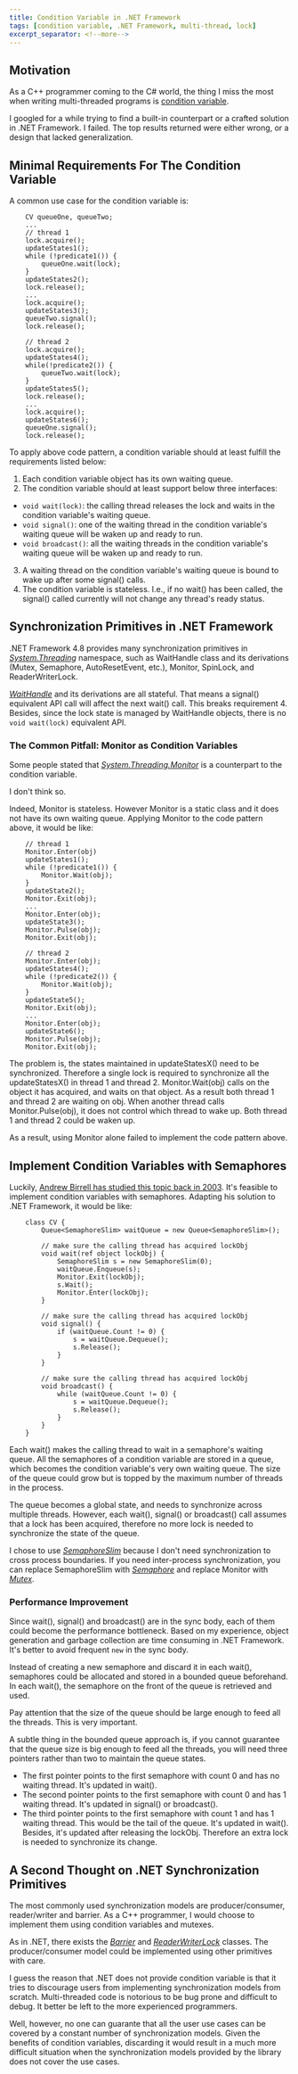 ```yaml
---
title: Condition Variable in .NET Framework
tags: [condition variable, .NET Framework, multi-thread, lock]
excerpt_separator: <!--more-->
---
```


## Motivation

As a C++ programmer coming to the C# world, the thing I miss the most when writing multi-threaded programs is [condition variable][cv-link].

I googled for a while trying to find a built-in counterpart or a crafted solution in .NET Framework. I failed. The top results returned were either wrong, or a design that lacked generalization.
<!--more-->

## Minimal Requirements For The Condition Variable

A common use case for the condition variable is:
```	
    CV queueOne, queueTwo;
    ...
    // thread 1
    lock.acquire();
    updateStates1();
    while (!predicate1()) {
        queueOne.wait(lock);
    }
    updateStates2();
    lock.release();
    ...
    lock.acquire();
    updateStates3();
    queueTwo.signal();
    lock.release();

    // thread 2
    lock.acquire();
    updateStates4();
    while(!predicate2()) {
        queueTwo.wait(lock);
    }
    updateStates5();
    lock.release();
    ...
    lock.acquire();
    updateStates6();
    queueOne.signal();
    lock.release();
```

To apply above code pattern, a condition variable should at least fulfill the requirements listed below:

1. Each condition variable object has its own waiting queue.
2. The condition variable should at least support below three interfaces:
  - `void wait(lock)`: the calling thread releases the lock and waits in the condition variable's waiting queue.
  - `void signal()`: one of the waiting thread in the condition variable's waiting queue will be waken up and ready to run.
  - `void broadcast()`: all the waiting threads in the condition variable's waiting queue will be waken up and ready to run.
3. A waiting thread on the condition variable's waiting queue is bound to wake up after some signal() calls.
4. The condition variable is stateless. I.e., if no wait() has been called, the signal() called currently will not change any thread's ready status.

## Synchronization Primitives in .NET Framework
.NET Framework 4.8 provides many synchronization primitives in [_System.Threading_][threading-link] namespace, such as WaitHandle class and its derivations (Mutex, Semaphore, AutoResetEvent, etc.), Monitor, SpinLock, and ReaderWriterLock.

[_WaitHandle_][waithandle] and its derivations are all stateful. That means a signal() equivalent API call will affect the next wait() call. This breaks requirement 4. Besides, since the lock state is managed by WaitHandle objects, there is no `void wait(lock)` equivalent API.

### The Common Pitfall: Monitor as Condition Variables

Some people stated that [_System.Threading.Monitor_][monitor-link] is a counterpart to the condition variable.

I don't think so. 

Indeed, Monitor is stateless. However Monitor is a static class and it does not have its own waiting queue. Applying Monitor to the code pattern above, it would be like:
```
    // thread 1
    Monitor.Enter(obj)
    updateStates1();
    while (!predicate1()) {
    	Monitor.Wait(obj);
    }
    updateState2();
    Monitor.Exit(obj);
    ...
    Monitor.Enter(obj);
    updateState3();
    Monitor.Pulse(obj);
    Monitor.Exit(obj);

    // thread 2
    Monitor.Enter(obj);
    updateStates4();
    while (!predicate2()) {
    	Monitor.Wait(obj);
    }
    updateState5();
    Monitor.Exit(obj);
    ...
    Monitor.Enter(obj);
    updateState6();
    Monitor.Pulse(obj);
    Monitor.Exit(obj);
```
The problem is, the states maintained in updateStatesX() need to be synchronized. Therefore a single lock is required to synchronize all the updateStatesX() in thread 1 and thread 2. Monitor.Wait(obj) calls on the object it has acquired, and waits on that object. As a result both thread 1 and thread 2 are waiting on obj. When another thread calls Monitor.Pulse(obj), it does not control which thread to wake up. Both thread 1 and thread 2 could be waken up.

As a result, using Monitor alone failed to implement the code pattern above.

## Implement Condition Variables with Semaphores
Luckily, [Andrew Birrell has studied this topic back in 2003][ab-paper]. It's feasible to implement condition variables with semaphores. Adapting his solution to .NET Framework, it would be like:
```
    class CV {
        Queue<SemaphoreSlim> waitQueue = new Queue<SemaphoreSlim>();

        // make sure the calling thread has acquired lockObj
        void wait(ref object lockObj) {
            SemaphoreSlim s = new SemaphoreSlim(0);
            waitQueue.Enqueue(s);
            Monitor.Exit(lockObj);
            s.Wait();
            Monitor.Enter(lockObj);
        }

        // make sure the calling thread has acquired lockObj
        void signal() {
            if (waitQueue.Count != 0) {
                s = waitQueue.Dequeue();
                s.Release();
            }
        }

        // make sure the calling thread has acquired lockObj
        void broadcast() {
            while (waitQueue.Count != 0) {
                s = waitQueue.Dequeue();
                s.Release();
            }
        }
    }
```

Each wait() makes the calling thread to wait in a semaphore's waiting queue. All the semaphores of a condition variable are stored in a queue, which becomes the condition variable's very own waiting queue. The size of the queue could grow but is topped by the maximum number of threads in the process.

The queue becomes a global state, and needs to synchronize across multiple threads. However, each wait(), signal() or broadcast() call assumes that a lock has been acquired, therefore no more lock is needed to synchronize the state of the queue.

I chose to use [_SemaphoreSlim_][semaphoreslim] because I don't need synchronization to cross process boundaries. If you need inter-process synchronization, you can replace SemaphoreSlim with [_Semaphore_][semaphore] and replace Monitor with [_Mutex_][mutex].

### Performance Improvement
Since wait(), signal() and broadcast() are in the sync body, each of them could become the performance bottleneck. Based on my experience, object generation and garbage collection are time consuming in .NET Framework. It's better to avoid frequent `new` in the sync body.

Instead of creating a new semaphore and discard it in each wait(), semaphores could be allocated and stored in a bounded queue beforehand. In each wait(), the semaphore on the front of the queue is retrieved and used.

Pay attention that the size of the queue should be large enough to feed all the threads. This is very important.

A subtle thing in the bounded queue approach is, if you cannot guarantee that the queue size is big enough to feed all the threads, you will need three pointers rather than two to maintain the queue states.
- The first pointer points to the first semaphore with count 0 and has no waiting thread. It's updated in wait().
- The second pointer points to the first semaphore with count 0 and has 1 waiting thread. It's updated in signal() or broadcast().
- The third pointer points to the first semaphore with count 1 and has 1 waiting thread. This would be the tail of the queue. It's updated in wait(). Besides, it's updated after releasing the lockObj. Therefore an extra lock is needed to synchronize its change.

## A Second Thought on .NET Synchronization Primitives

The most commonly used synchronization models are producer/consumer, reader/writer and barrier. As a C++ programmer, I would choose to implement them using condition variables and mutexes.

As in .NET, there exists the [_Barrier_][barrier] and [_ReaderWriterLock_][rwlock] classes. The producer/consumer model could be implemented using other primitives with care.

I guess the reason that .NET does not provide condition variable is that it tries to discourage users from implementing synchronization models from scratch. Multi-threaded code is notorious to be bug prone and difficult to debug. It better be left to the more experienced programmers.

Well, however, no one can guarante that all the user use cases can be covered by a constant number of synchronization models. Given the benefits of condition variables, discarding it would result in a much more difficult situation when the synchronization models provided by the library does not cover the use cases.

[cv-link]: https://en.cppreference.com/w/cpp/thread/condition_variable
[threading-link]: https://docs.microsoft.com/en-us/dotnet/api/system.threading?view=netframework-4.8
[monitor-link]: https://docs.microsoft.com/en-us/dotnet/api/system.threading.monitor?view=netframework-4.8
[ab-paper]: http://birrell.org/andrew/papers/ImplementingCVs.pdf
[waithandle]: https://docs.microsoft.com/en-us/dotnet/api/system.threading.waithandle?view=netframework-4.8
[semaphoreslim]: https://docs.microsoft.com/en-us/dotnet/api/system.threading.semaphoreslim?view=netframework-4.8
[semaphore]: https://docs.microsoft.com/en-us/dotnet/api/system.threading.semaphore?view=netframework-4.8
[mutex]: https://docs.microsoft.com/en-us/dotnet/api/system.threading.mutex?view=netframework-4.8
[barrier]: https://docs.microsoft.com/en-us/dotnet/api/system.threading.barrier?view=netframework-4.8
[rwlock]: https://docs.microsoft.com/en-us/dotnet/api/system.threading.readerwriterlock?view=netframework-4.8